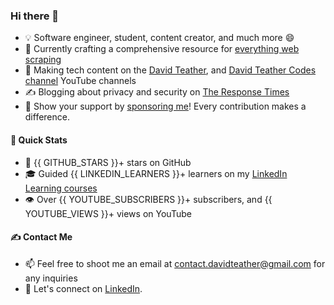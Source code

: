 ### Hi there 👋
- 💡 Software engineer, student, content creator, and much more 😄
- 🔭 Currently crafting a comprehensive resource for [everything web scraping](https://github.com/davidteather/everything-web-scraping)
- 🎥 Making tech content on the [David Teather](https://www.youtube.com/c/davidteather?sub_confirmation=1), and [David Teather Codes channel](https://www.youtube.com/c/DavidTeatherCodes?sub_confirmation=1) YouTube channels
- ✍️ Blogging about privacy and security on [The Response Times](https://theresponsetimes.com)
- 💖 Show your support by [sponsoring me](https://github.com/sponsors/davidteather)! Every contribution makes a difference.

#### 🚀 Quick Stats
- 🌟 {{ GITHUB_STARS }}+ stars on GitHub
- 🎓 Guided {{ LINKEDIN_LEARNERS }}+ learners on my [LinkedIn Learning courses](https://www.linkedin.com/learning/instructors/david-teather)
- 👁️ Over {{ YOUTUBE_SUBSCRIBERS }}+ subscribers, and {{ YOUTUBE_VIEWS }}+ views on YouTube

#### ✍️ Contact Me
- 📫 Feel free to shoot me an email at [contact.davidteather@gmail.com](mailto:contact.davidteather@gmail.com) for any inquiries
- 🐧 Let's connect on [LinkedIn](https://www.linkedin.com/in/davidteather/).